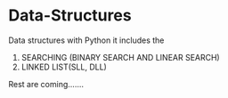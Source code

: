 # Data-Structures
Data structures with Python 
it includes the 
1. SEARCHING (BINARY SEARCH AND LINEAR SEARCH)
2. LINKED LIST(SLL, DLL)

Rest are coming.......

